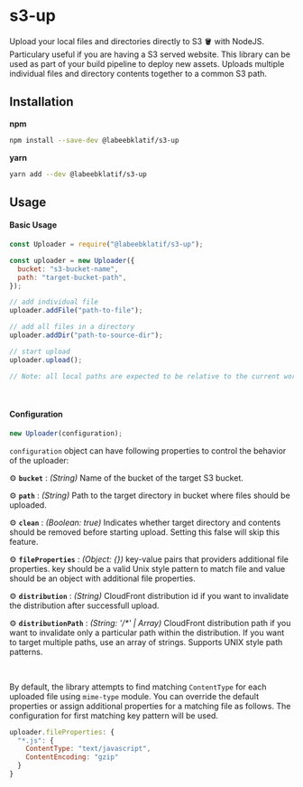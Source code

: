 # s3-up

Upload your local files and directories directly to S3 🪣 with NodeJS. Particulary useful if you are having a S3 served website.
This library can be used as part of your build pipeline to deploy new assets. Uploads multiple individual files and directory contents together to a common S3 path.
</br>

## Installation

**npm**

```sh
npm install --save-dev @labeebklatif/s3-up
```

**yarn**

```sh
yarn add --dev @labeebklatif/s3-up
```

## Usage

#### Basic Usage

```js
const Uploader = require("@labeebklatif/s3-up");

const uploader = new Uploader({
  bucket: "s3-bucket-name",
  path: "target-bucket-path",
});

// add individual file
uploader.addFile("path-to-file");

// add all files in a directory
uploader.addDir("path-to-source-dir");

// start upload
uploader.upload();

// Note: all local paths are expected to be relative to the current working directory - process.cwd()
```

</br>

#### Configuration

```js
new Uploader(configuration);
```

`configuration` object can have following properties to control the behavior of the uploader:

⚙️ **`bucket`** : _(String)_ Name of the bucket of the target S3 bucket.

⚙️ **`path`** : _(String)_ Path to the target directory in bucket where files should be uploaded.

⚙️ **`clean`** : _(Boolean: true)_ Indicates whether target directory and contents should be removed before starting upload. Setting this false will skip this feature.

⚙️ **`fileProperties`** : _(Object: {})_ key-value pairs that providers additional file properties.
key should be a valid Unix style pattern to match file and value should be an object with additional file properties.

⚙️ **`distribution`** : _(String)_ CloudFront distribution id if you want to invalidate the distribution after successfull upload.

⚙️ **`distributionPath`** : _(String: '/\*' | Array)_ CloudFront distribution path if you want to invalidate only a particular path within the distribution. If you want to target multiple paths, use an array of strings. Supports UNIX style path patterns.

</br>

By default, the library attempts to find matching `ContentType` for each uploaded file using `mime-type` module.
You can override the default properties or assign additional properties for a matching file as follows.
The configuration for first matching key pattern will be used.

```js
uploader.fileProperties: {
  "*.js": {
    ContentType: "text/javascript",
    ContentEncoding: "gzip"
  }
}
```

